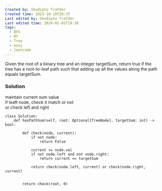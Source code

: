 ```yaml
---
Created by: Shudipto Trafder
Created time: 2023-10-18T20:37
Last edited by: Shudipto Trafder
Last edited time: 2024-01-01T19:36
tags:
  - BFS
  - BT
  - Tree
  - easy
  - leetcode
---
```

Given the root of a binary tree and an integer targetSum, return true if the tree has a root-to-leaf path such that adding up all the values along the path equals targetSum.

### Solution

maintain current sum value  
if leaft node, check it match or not  
or check left and right  

```Plain
class Solution:
    def hasPathSum(self, root: Optional[TreeNode], targetSum: int) -> bool:

        def check(node, current):
            if not node:
                return False

            current += node.val
            if not node.left and not node.right:
                return current == targetSum

            return check(node.left, current) or check(node.right, current)


        return check(root, 0)

```